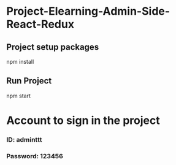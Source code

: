 # Project-Elearning-Admin-Side-React-Redux

## Project setup packages
npm install

## Run Project
npm start

# Account to sign in the project
### ID: adminttt
### Password: 123456
